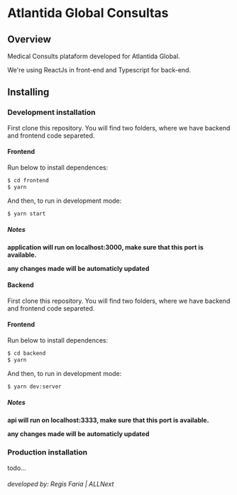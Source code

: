 # Atlantida Global Consultas

## Overview

Medical Consults plataform developed for Atlantida Global.

We're using ReactJs in front-end and Typescript for back-end.

## Installing

### Development installation

First clone this repository. You will find two folders, where we have backend and frontend code separeted.

#### Frontend

Run below to install dependences:
```bash
$ cd frontend
$ yarn
```
And then, to run in development mode:
```bash
$ yarn start
```

##### Notes

**application will run on localhost:3000, make sure that this port is available.**

**any changes made will be automaticly updated**

#### Backend

First clone this repository. You will find two folders, where we have backend and frontend code separeted.

#### Frontend

Run below to install dependences:
```bash
$ cd backend
$ yarn
```
And then, to run in development mode:
```bash
$ yarn dev:server
```

##### Notes

**api will run on localhost:3333, make sure that this port is available.**

**any changes made will be automaticly updated**

### Production installation
todo...


###### developed by: Regis Faria | ALLNext 